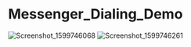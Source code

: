 # Messenger_Dialing_Demo

![Screenshot_1599746068](https://user-images.githubusercontent.com/41286140/92740736-a8b7b380-f386-11ea-873a-eaf903c219d4.png)
![Screenshot_1599746261](https://user-images.githubusercontent.com/41286140/92740921-d00e8080-f386-11ea-936b-0a796ed6db77.png)
